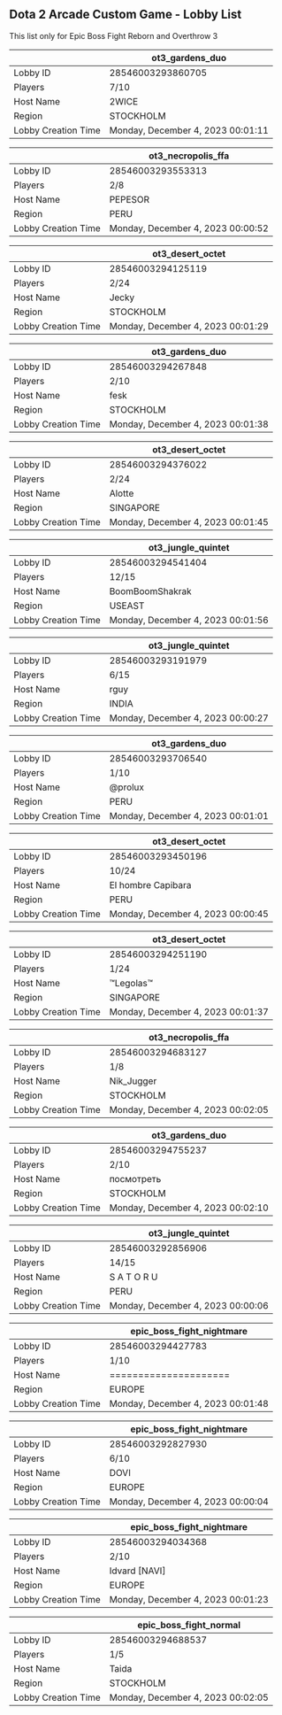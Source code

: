 ## Dota 2 Arcade Custom Game - Lobby List

This list only for Epic Boss Fight Reborn and Overthrow 3

|  | ot3_gardens_duo |
| ------ | ------ |
| Lobby ID | 28546003293860705 |
| Players | 7/10 |
| Host Name | 2WICE |
| Region | STOCKHOLM |
| Lobby Creation Time | Monday, December 4, 2023 00:01:11 |


|  | ot3_necropolis_ffa |
| ------ | ------ |
| Lobby ID | 28546003293553313 |
| Players | 2/8 |
| Host Name | PEPESOR |
| Region | PERU |
| Lobby Creation Time | Monday, December 4, 2023 00:00:52 |


|  | ot3_desert_octet |
| ------ | ------ |
| Lobby ID | 28546003294125119 |
| Players | 2/24 |
| Host Name | Jecky |
| Region | STOCKHOLM |
| Lobby Creation Time | Monday, December 4, 2023 00:01:29 |


|  | ot3_gardens_duo |
| ------ | ------ |
| Lobby ID | 28546003294267848 |
| Players | 2/10 |
| Host Name | fesk |
| Region | STOCKHOLM |
| Lobby Creation Time | Monday, December 4, 2023 00:01:38 |


|  | ot3_desert_octet |
| ------ | ------ |
| Lobby ID | 28546003294376022 |
| Players | 2/24 |
| Host Name | Alotte |
| Region | SINGAPORE |
| Lobby Creation Time | Monday, December 4, 2023 00:01:45 |


|  | ot3_jungle_quintet |
| ------ | ------ |
| Lobby ID | 28546003294541404 |
| Players | 12/15 |
| Host Name | BoomBoomShakrak |
| Region | USEAST |
| Lobby Creation Time | Monday, December 4, 2023 00:01:56 |


|  | ot3_jungle_quintet |
| ------ | ------ |
| Lobby ID | 28546003293191979 |
| Players | 6/15 |
| Host Name | rguy |
| Region | INDIA |
| Lobby Creation Time | Monday, December 4, 2023 00:00:27 |


|  | ot3_gardens_duo |
| ------ | ------ |
| Lobby ID | 28546003293706540 |
| Players | 1/10 |
| Host Name | @prolux |
| Region | PERU |
| Lobby Creation Time | Monday, December 4, 2023 00:01:01 |


|  | ot3_desert_octet |
| ------ | ------ |
| Lobby ID | 28546003293450196 |
| Players | 10/24 |
| Host Name | El hombre Capibara |
| Region | PERU |
| Lobby Creation Time | Monday, December 4, 2023 00:00:45 |


|  | ot3_desert_octet |
| ------ | ------ |
| Lobby ID | 28546003294251190 |
| Players | 1/24 |
| Host Name | ™Legolas™ |
| Region | SINGAPORE |
| Lobby Creation Time | Monday, December 4, 2023 00:01:37 |


|  | ot3_necropolis_ffa |
| ------ | ------ |
| Lobby ID | 28546003294683127 |
| Players | 1/8 |
| Host Name | Nik_Jugger |
| Region | STOCKHOLM |
| Lobby Creation Time | Monday, December 4, 2023 00:02:05 |


|  | ot3_gardens_duo |
| ------ | ------ |
| Lobby ID | 28546003294755237 |
| Players | 2/10 |
| Host Name | посмотреть |
| Region | STOCKHOLM |
| Lobby Creation Time | Monday, December 4, 2023 00:02:10 |


|  | ot3_jungle_quintet |
| ------ | ------ |
| Lobby ID | 28546003292856906 |
| Players | 14/15 |
| Host Name | S A T O R U |
| Region | PERU |
| Lobby Creation Time | Monday, December 4, 2023 00:00:06 |


|  | epic_boss_fight_nightmare |
| ------ | ------ |
| Lobby ID | 28546003294427783 |
| Players | 1/10 |
| Host Name | ===================== |
| Region | EUROPE |
| Lobby Creation Time | Monday, December 4, 2023 00:01:48 |


|  | epic_boss_fight_nightmare |
| ------ | ------ |
| Lobby ID | 28546003292827930 |
| Players | 6/10 |
| Host Name | DOVI |
| Region | EUROPE |
| Lobby Creation Time | Monday, December 4, 2023 00:00:04 |


|  | epic_boss_fight_nightmare |
| ------ | ------ |
| Lobby ID | 28546003294034368 |
| Players | 2/10 |
| Host Name | Idvard [NAVI] |
| Region | EUROPE |
| Lobby Creation Time | Monday, December 4, 2023 00:01:23 |


|  | epic_boss_fight_normal |
| ------ | ------ |
| Lobby ID | 28546003294688537 |
| Players | 1/5 |
| Host Name | Taida |
| Region | STOCKHOLM |
| Lobby Creation Time | Monday, December 4, 2023 00:02:05 |


